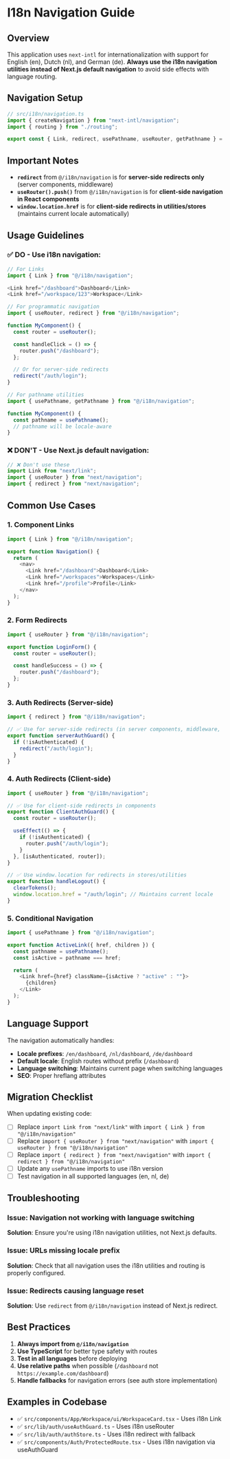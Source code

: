 # I18n Navigation Guide

## Overview

This application uses `next-intl` for internationalization with support for English (en), Dutch (nl), and German (de). **Always use the i18n navigation utilities instead of Next.js default navigation** to avoid side effects with language routing.

## Navigation Setup

```typescript
// src/i18n/navigation.ts
import { createNavigation } from "next-intl/navigation";
import { routing } from "./routing";

export const { Link, redirect, usePathname, useRouter, getPathname } = createNavigation(routing);
```

## Important Notes

- **`redirect`** from `@/i18n/navigation` is for **server-side redirects only** (server components, middleware)
- **`useRouter().push()`** from `@/i18n/navigation` is for **client-side navigation in React components**
- **`window.location.href`** is for **client-side redirects in utilities/stores** (maintains current locale automatically)

## Usage Guidelines

### ✅ **DO - Use i18n navigation:**

```typescript
// For Links
import { Link } from "@/i18n/navigation";

<Link href="/dashboard">Dashboard</Link>
<Link href="/workspace/123">Workspace</Link>
```

```typescript
// For programmatic navigation
import { useRouter, redirect } from "@/i18n/navigation";

function MyComponent() {
  const router = useRouter();

  const handleClick = () => {
    router.push("/dashboard");
  };

  // Or for server-side redirects
  redirect("/auth/login");
}
```

```typescript
// For pathname utilities
import { usePathname, getPathname } from "@/i18n/navigation";

function MyComponent() {
  const pathname = usePathname();
  // pathname will be locale-aware
}
```

### ❌ **DON'T - Use Next.js default navigation:**

```typescript
// ❌ Don't use these
import Link from "next/link";
import { useRouter } from "next/navigation";
import { redirect } from "next/navigation";
```

## Common Use Cases

### 1. **Component Links**

```typescript
import { Link } from "@/i18n/navigation";

export function Navigation() {
  return (
    <nav>
      <Link href="/dashboard">Dashboard</Link>
      <Link href="/workspaces">Workspaces</Link>
      <Link href="/profile">Profile</Link>
    </nav>
  );
}
```

### 2. **Form Redirects**

```typescript
import { useRouter } from "@/i18n/navigation";

export function LoginForm() {
  const router = useRouter();

  const handleSuccess = () => {
    router.push("/dashboard");
  };
}
```

### 3. **Auth Redirects (Server-side)**

```typescript
import { redirect } from "@/i18n/navigation";

// ✅ Use for server-side redirects (in server components, middleware, etc.)
export function serverAuthGuard() {
  if (!isAuthenticated) {
    redirect("/auth/login");
  }
}
```

### 4. **Auth Redirects (Client-side)**

```typescript
import { useRouter } from "@/i18n/navigation";

// ✅ Use for client-side redirects in components
export function ClientAuthGuard() {
  const router = useRouter();

  useEffect(() => {
    if (!isAuthenticated) {
      router.push("/auth/login");
    }
  }, [isAuthenticated, router]);
}

// ✅ Use window.location for redirects in stores/utilities
export function handleLogout() {
  clearTokens();
  window.location.href = "/auth/login"; // Maintains current locale
}
```

### 5. **Conditional Navigation**

```typescript
import { usePathname } from "@/i18n/navigation";

export function ActiveLink({ href, children }) {
  const pathname = usePathname();
  const isActive = pathname === href;

  return (
    <Link href={href} className={isActive ? "active" : ""}>
      {children}
    </Link>
  );
}
```

## Language Support

The navigation automatically handles:

- **Locale prefixes**: `/en/dashboard`, `/nl/dashboard`, `/de/dashboard`
- **Default locale**: English routes without prefix (`/dashboard`)
- **Language switching**: Maintains current page when switching languages
- **SEO**: Proper hreflang attributes

## Migration Checklist

When updating existing code:

- [ ] Replace `import Link from "next/link"` with `import { Link } from "@/i18n/navigation"`
- [ ] Replace `import { useRouter } from "next/navigation"` with `import { useRouter } from "@/i18n/navigation"`
- [ ] Replace `import { redirect } from "next/navigation"` with `import { redirect } from "@/i18n/navigation"`
- [ ] Update any `usePathname` imports to use i18n version
- [ ] Test navigation in all supported languages (en, nl, de)

## Troubleshooting

### Issue: Navigation not working with language switching

**Solution**: Ensure you're using i18n navigation utilities, not Next.js defaults.

### Issue: URLs missing locale prefix

**Solution**: Check that all navigation uses the i18n utilities and routing is properly configured.

### Issue: Redirects causing language reset

**Solution**: Use `redirect` from `@/i18n/navigation` instead of Next.js redirect.

## Best Practices

1. **Always import from `@/i18n/navigation`**
2. **Use TypeScript** for better type safety with routes
3. **Test in all languages** before deploying
4. **Use relative paths** when possible (`/dashboard` not `https://example.com/dashboard`)
5. **Handle fallbacks** for navigation errors (see auth store implementation)

## Examples in Codebase

- ✅ `src/components/App/Workspace/ui/WorkspaceCard.tsx` - Uses i18n Link
- ✅ `src/lib/auth/useAuthGuard.ts` - Uses i18n useRouter
- ✅ `src/lib/auth/authStore.ts` - Uses i18n redirect with fallback
- ✅ `src/components/Auth/ProtectedRoute.tsx` - Uses i18n navigation via useAuthGuard
